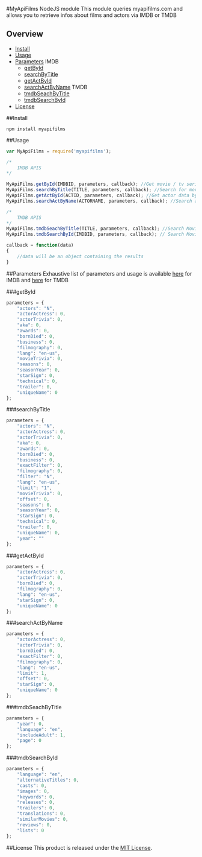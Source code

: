 #MyApiFilms NodeJS module
This module queries myapifilms.com and allows you to retrieve infos about films and actors via IMDB or TMDB

## Overview

* [Install](#install)
* [Usage](#usage)
* [Parameters](#parameters)
	IMDB
	* [getById](#getById)
	* [searchByTitle](#searchByTitle)
	* [getActById](#getActById)
	* [searchActByName](#searchActByName)
	TMDB
	* [tmdbSeachByTitle](#tmdbSeachByTitle)
	* [tmdbSearchById](#tmdbSearchById)
* [License](#license)

##Install
```
npm install myapifilms
```

##Usage
```js
var MyApiFilms = require('myapifilms');

/* 	
	IMDB APIS
*/

MyApiFilms.getById(IMDBID, parameters, callback); //Get movie / tv serie / videogame by ID
MyApiFilms.searchByTitle(TITLE, parameters, callback); //Search for movie / tv serie / videogame by TITLE
MyApiFilms.getActById(ACTID, parameters, callback); //Get actor data by ID
MyApiFilms.searchActByName(ACTORNAME, parameters, callback); //Search actor by NAME

/* 	
	TMDB APIS
*/
MyApiFilms.tmdbSeachByTitle(TITLE, parameters, callback); //Search Movie by TITLE
MyApiFilms.tmdbSearchById(IMDBID, parameters, callback); // Search Movie by ID

callback = function(data)
{
	//data will be an object containing the results
}
```

##Parameters
Exhaustive list of parameters and usage is available [here][myapifilms_imdb] for IMDB and [here][myapifilms_tmdb] for TMDB

###getById
```js
parameters = {
	"actors": "N",
	"actorActress": 0,
	"actorTrivia": 0,
	"aka": 0,
	"awards": 0,
	"bornDied": 0,
	"business": 0,
	"filmography": 0,
	"lang": "en-us",
	"movieTrivia": 0,
	"seasons": 0,
	"seasonYear": 0,
	"starSign": 0,
	"technical": 0,
	"trailer": 0,
	"uniqueName": 0
};
```

###searchByTitle
```js
parameters = {
	"actors": "N",
	"actorActress": 0,
	"actorTrivia": 0,
	"aka": 0,
	"awards": 0,
	"bornDied": 0,
	"business": 0,
	"exactFilter": 0,
	"filmography": 0,
	"filter": "N",
	"lang": "en-us",
	"limit": "1",
	"movieTrivia": 0,
	"offset": 0,
	"seasons": 0,
	"seasonYear": 0,
	"starSign": 0,
	"technical": 0,
	"trailer": 0,
	"uniqueName": 0,
	"year": ""
};
```

###getActById
```js
parameters = {
	"actorActress": 0,
	"actorTrivia": 0,
	"bornDied": 0,
	"filmography": 0,
	"lang": "en-us",
	"starSign": 0,
	"uniqueName": 0
};
```

###searchActByName
```js
parameters = {
	"actorActress": 0,
	"actorTrivia": 0,
	"bornDied": 0,
	"exactFilter": 0,
	"filmography": 0,
	"lang": "en-us",
	"limit": 1,
	"offset": 0,
	"starSign": 0,
	"uniqueName": 0
};
```

###tmdbSeachByTitle
```js
parameters = {
	"year": 0,
	"language": "en",
	"includeAdult": 1,
	"page": 0
};
```

###tmdbSearchById
```js
parameters = {
	"language": "en",
	"alternativeTitles": 0,
	"casts": 0,
	"images": 0,
	"keywords": 0,
	"releases": 0,
	"trailers": 0,
	"translations": 0,
	"similarMovies": 0,
	"reviews": 0,
	"lists": 0
};
```

##License
This product is released under the [MIT License][opensource].

[myapifilms_imdb]: http://www.myapifilms.com/index.jsp
[myapifilms_tmdb]: http://www.myapifilms.com/tmdb.jsp
[opensource]: http://www.opensource.org/licenses/MIT